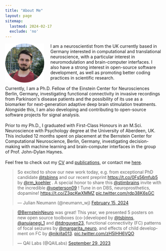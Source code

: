 ```yaml
---
title: "About Me"
layout: page
sitemap:
  lastmod: 2024-02-17
  exclude: 'no'
---
```


<!--
<div class="alert">
  <span style="display: inline-block; text-align: center;">
    For the intended experience,<br>please use Google Chrome.
  </span>
  <button class="closebtn" onclick="this.parentElement.style.display='none';">Close</button>
</div>
-->

<!-- Profile picture -->
<img class="ProfilePic" height="auto" style="float: left; margin-right: 20px;" src="/assets/images/ProfilePic.jpg">


<!-- Main website description/introduction -->
<p class="p">I am a neuroscientist from the UK currently based in Germany interested in computational and translational neuroscience, with a particular interest in neuromodulation and brain-computer interfaces. I also have a strong interest in open-source software development, as well as promoting better coding practices in scientific research.<br>
<br>
Currently, I am a Ph.D. Fellow of the Einstein Center for Neurosciences Berlin, Germany, investigating functional connectivity in invasive recordings from Parkinson's disease patients and the possibility of its use as a biomarker for next-generation adaptive deep brain stimulation treatments. Alongside this, I am also developing and contributing to open-source software projects for signal analysis.<br>
<br>
Prior to my Ph.D., I graduated with First-Class Honours in an M.Sci. Neuroscience with Psychology degree at the University of Aberdeen, UK. This included 12 months spent on placement at the Bernstein Center for Computational Neuroscience, Berlin, Germany, investigating decision-making with machine learning and brain-computer interfaces in the group of Prof. John-Dylan Haynes.<br>
<br>
Feel free to check out my <a href="/CV">CV</a> and <a href="/publications">publications</a>, or contact me <a href="/contact-links">here</a>.</p>


<!-- Twitter highlights -->
<div class="ShowOnWideScreen">
    <blockquote class="twitter-tweet"><p lang="en" dir="ltr">So excited to show our new work today, e.g. from exceptional PhD candidate <a href="https://twitter.com/tsbinns?ref_src=twsrc%5Etfw">@tsbinns</a> and our recent preprint <a href="https://t.co/0Fs56mfub5">https://t.co/0Fs56mfub5</a> by <a href="https://twitter.com/rm_koehler?ref_src=twsrc%5Etfw">@rm_koehler</a> . A special honor to share this <a href="https://twitter.com/stimbrains?ref_src=twsrc%5Etfw">@stimbrains</a> invite with the incredible <a href="https://twitter.com/vpeterson09?ref_src=twsrc%5Etfw">@vpeterson09</a> ! Tune in on DBS, neuroprosthetics, dopamine! <a href="https://t.co/Z3qcKwXMMZ">https://t.co/Z3qcKwXMMZ</a> <a href="https://t.co/rdp38K6sGC">pic.twitter.com/rdp38K6sGC</a></p>&mdash; Julian Neumann (@neumann_wj) <a href="https://twitter.com/neumann_wj/status/1758089658653647046?ref_src=twsrc%5Etfw">February 15, 2024</a></blockquote> <script async src="https://platform.twitter.com/widgets.js" charset="utf-8"></script>
    <blockquote class="twitter-tweet"><p lang="en" dir="ltr"><a href="https://twitter.com/BernsteinNeuro?ref_src=twsrc%5Etfw">@BernsteinNeuro</a> was great! This year, we presented 5 posters on new open source toolboxes (co-)developed by <a href="https://twitter.com/tsbinns?ref_src=twsrc%5Etfw">@tsbinns</a>, <a href="https://twitter.com/anujanegi_1?ref_src=twsrc%5Etfw">@anujanegi_1</a> and <a href="https://twitter.com/tdnguyen23?ref_src=twsrc%5Etfw">@tdnguyen23</a>, functional connectivity (FC) patterns of focal seizures by <a href="https://twitter.com/margarita_neuro?ref_src=twsrc%5Etfw">@margarita_neuro</a>, and effects of child development on FC by <a href="https://twitter.com/Nikiita013?ref_src=twsrc%5Etfw">@nikiita013</a>. <a href="https://t.co/zH5IHH6VQO">pic.twitter.com/zH5IHH6VQO</a></p>&mdash; QAI Labs (@QAILabs) <a href="https://twitter.com/QAILabs/status/1707759404890603776?ref_src=twsrc%5Etfw">September 29, 2023</a></blockquote> <script async src="https://platform.twitter.com/widgets.js" charset="utf-8"></script>
</div>
<div class="ShowOnThinScreen">
	<blockquote class="twitter-tweet"><p lang="en" dir="ltr">So excited to show our new work today, e.g. from exceptional PhD candidate <a href="https://twitter.com/tsbinns?ref_src=twsrc%5Etfw">@tsbinns</a> and our recent preprint <a href="https://t.co/0Fs56mfub5">https://t.co/0Fs56mfub5</a> by <a href="https://twitter.com/rm_koehler?ref_src=twsrc%5Etfw">@rm_koehler</a> . A special honor to share this <a href="https://twitter.com/stimbrains?ref_src=twsrc%5Etfw">@stimbrains</a> invite with the incredible <a href="https://twitter.com/vpeterson09?ref_src=twsrc%5Etfw">@vpeterson09</a> ! Tune in on DBS, neuroprosthetics, dopamine! <a href="https://t.co/Z3qcKwXMMZ">https://t.co/Z3qcKwXMMZ</a> <a href="https://t.co/rdp38K6sGC">pic.twitter.com/rdp38K6sGC</a></p>&mdash; Julian Neumann (@neumann_wj) <a href="https://twitter.com/neumann_wj/status/1758089658653647046?ref_src=twsrc%5Etfw">February 15, 2024</a></blockquote> <script async src="https://platform.twitter.com/widgets.js" charset="utf-8"></script>
</div>


<script src="https://platform.twitter.com/widgets.js" charset="utf-8"></script>

<style>
  @media (max-width: 575.99px) {
    .ShowOnWideScreen {
        display: none;
    }
    .ShowOnThinScreen {
        display: initial;
    }
    .ProfilePic {
        width: 40%;
    }
  }

  @media (min-width: 576px) {
    .ShowOnWideScreen {
        display: initial;
    }
    .ShowOnThinScreen {
        display: none;
    }
    .ProfilePic {
        width: 25%;
    }

    .twitter-tweet-rendered{
        display: inline-block !important;
        width: 100% !important;
        margin-left: 1% !important;
        margin-right: 1% !important;
        margin-top: 1% !important;
        margin-bottom: 1% !important;
    }

    #twitter-widget-0,#twitter-widget-1{width: 100% !important;}

    .twitterwidget::shadow .SummaryCard-content *{white-space: normal !important;}
    .twitterwidget::shadow .resize-sensor{
        display: none !important;
        width: 0px !important;
        overflow: hidden !important;
      }
  }
</style>



<!--
<script>
  /*
  // For animating the closing of the alert box //
  // Get all elements with class="closebtn"
  var close = document.getElementsByClassName("closebtn");
  var i;
  // Loop through all close buttons
  for (i = 0; i < close.length; i++) {
  // When someone clicks on a close button
  close[i].onclick = function(){
      // Get the parent of <span class="closebtn"> (<div class="alert">)
      var div = this.parentElement;
      // Set the opacity of div to 0 (transparent)
      div.style.opacity = "0";
      // Hide the div after 600ms (the same amount of milliseconds it takes to fade out)
      setTimeout(function(){ div.style.display = "none"; }, 600);
  }
  }
  */
</script>
-->